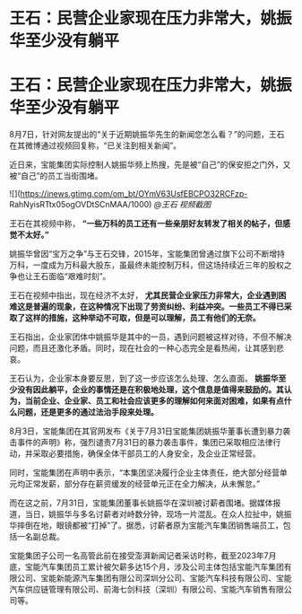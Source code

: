 # 王石：民营企业家现在压力非常大，姚振华至少没有躺平

# 王石：民营企业家现在压力非常大，姚振华至少没有躺平

8月7日，针对网友提出的“关于近期姚振华先生的新闻您怎么看？”的问题，王石在其微博通过视频回复称，“已关注到相关新闻”。

近日来，宝能集团实际控制人姚振华频上热搜，先是被“自己”的保安拒之门外，又被“自己”的员工当街围堵。

![](https://inews.gtimg.com/om_bt/OYmV63UsfEBCPO32RCFzp-
RahNyisRTtx05ogOVDtSCnMAA/1000) _@王石 视频截图_

王石在其视频中称， **“一些万科的员工还有一些亲朋好友转发了相关的帖子，但感觉不太好。”**

姚振华曾因“宝万之争”与王石交锋，2015年，宝能集团曾通过旗下公司不断增持万科，一度成为万科最大股东，虽最终未能控制万科，但这场持续近三年的股权之争也让王石面临“艰难时刻”。

王石在视频中指出，现在经济不太好，
**尤其民营企业家压力非常大，企业遇到困难这是普遍的现象，在这种情况下出现了劳资纠纷、利益冲突。一些员工不得已采取了这样的措施，这种举动不可取，但是可以理解，员工有他们的无奈。**

王石指出，企业家团体中姚振华是其中的一员，遇到问题被这样对待，不但不解决问题，而且还激化矛盾。同时，现在社会的一种心态完全是看热闹，让其感到悲哀。

王石认为，企业家本身要反思，到了这一步应该怎么处理、怎么直面。
**姚振华至少没有因此躺平，企业的事情还是在积极地处理，这个信息是值得来鼓励的。其认为，当前企业、企业家、员工和社会应该更多的理解如何来面对困难，如果有点什么问题，还是更多的通过法治手段来处理。**

8月3日，宝能集团在其官网发布《关于7月31日宝能集团姚振华董事长遭到暴力袭击事件的声明》称，强烈谴责7月31日的暴力袭击事件，集团已采取相应法律行动，并采取必要措施，确保全体干部员工的人身安全，及企业正常经营。

同时，宝能集团在声明中表示，“本集团坚决履行企业主体责任，绝大部分经营单元均正常发薪，部分存在薪资缓发的经营单元正在全力解决，从未懈怠。”

而在这之前，7月31日，宝能集团董事长姚振华在深圳被讨薪者围堵。据媒体报道，当日，姚振华与多名讨薪者对峙数分钟，现场一片混乱。在众人拉扯中，姚振华摔倒在地，眼镜都被“打掉”了。据悉，讨薪者原为宝能汽车集团销售端员工，包括一名副总裁。

宝能集团子公司一名高管此前在接受澎湃新闻记者采访时称，截至2023年7月底，宝能汽车集团员工累计被欠薪多达15个月，涉及公司主体包括宝能汽车集团有限公司、宝能新能源汽车集团有限公司深圳分公司、宝能汽车科技有限公司、宝能汽车供应链管理有限公司、前海七剑科技（深圳）有限公司、宝能汽车销售有限公司等。

